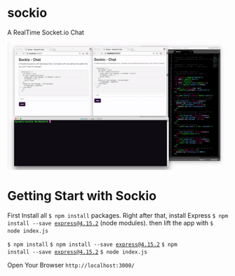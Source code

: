# sockio
A RealTime Socket.io Chat 


![Alt text](https://raw.githubusercontent.com/SpaceG/sockio/master/img/ezgif.com-video-to-gif.gif "glas")


# Getting Start with Sockio
First Install all <code>$ npm install</code> packages. Right after that, install Express <code>$ npm install --save express@4.15.2</code> (node modules). then lift the app with <code>$ node index.js</code>


<code>$ npm install</code>
<code>$ npm install --save express@4.15.2</code>
<code>$ npm install --save express@4.15.2</code>
<code>$ node index.js</code>

Open Your Browser <code>http://localhost:3000/</code>